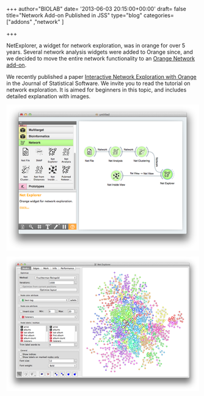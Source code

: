 +++
author="BIOLAB"
date= '2013-06-03 20:15:00+00:00'
draft= false
title="Network Add-on Published in JSS"
type="blog"
categories=["addons" ,"network" ]

+++

NetExplorer, a widget for network exploration, was in orange for over 5 years. Several network analysis widgets were added to Orange since, and we decided to move the entire network functionality to an [Orange Network add-on](https://pypi.python.org/pypi/Orange-Network).

We recently published a paper [Interactive Network Exploration with Orange](http://www.jstatsoft.org/v53/i06) in the Journal of Statistical Software. We invite you to read the tutorial on network exploration. It is aimed for beginners in this topic, and includes detailed explanation with images.

![](/images/2013/06/04/netaddon.png__600x454_q95_crop_upscale.png)

![](/images/2013/06/04/netexplorer.png__600x417_q95_crop_upscale.png)
